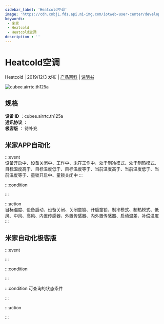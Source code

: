 ```yaml
---
sidebar_label: 'Heatcold空调'
image: 'https://cdn.cnbj1.fds.api.mi-img.com/iotweb-user-center/developer_1679070105009mgBBM9fg.png?GalaxyAccessKeyId=AKVGLQWBOVIRQ3XLEW&Expires=9223372036854775807&Signature=5Gob+X5rr57K5JmUeF58FLX0eoo='
keywords: 
 - 米家
 - Heatcold
 - Heatcold空调
description : ''
---
```

# Heatcold空调

Heatcold | 2019/12/3 发布 | [产品百科](https://home.mi.com/webapp/content/baike/product/index.html?model=cubee.airrtc.th125a/) | [说明书](https://home.mi.com/views/introduction.html?model=cubee.airrtc.th125a&region=cn)

![cubee.airrtc.th125a](https://cdn.cnbj1.fds.api.mi-img.com/iotweb-user-center/developer_1679070105009mgBBM9fg.png?GalaxyAccessKeyId=AKVGLQWBOVIRQ3XLEW&Expires=9223372036854775807&Signature=5Gob+X5rr57K5JmUeF58FLX0eoo=)

## 规格  
> 
**设备 ID** ：cubee.airrtc.th125a  
**通讯协议** ：  
**极客版**  ： 待补充 


## 米家APP自动化  

:::event  
设备开启中、设备关闭中、工作中、未在工作中、处于制冷模式、处于制热模式、目标温度高于、目标温度低于、目标温度等于、当前温度高于、当前温度低于、当前温度等于、童锁开启中、童锁关闭中
:::

:::condition  

:::

:::action   
目标温度、设备启动、设备关闭、关闭童锁、开启童锁、制冷模式、制热模式、低风、中风、高风、内置传感器、外置传感器、内外置传感器、启动温差、补偿温度
:::

## 米家自动化极客版  

:::event  

:::

:::condition  

:::

:::condition 可查询的状态条件  

:::

:::action  

:::

        

